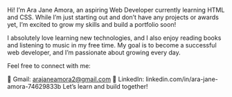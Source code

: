 Hi! I’m Ara Jane Amora, an aspiring Web Developer currently learning HTML and CSS. While I’m just starting out and don’t have any projects or awards yet, I’m excited to grow my skills and build a portfolio soon!

I absolutely love learning new technologies, and I also enjoy reading books and listening to music in my free time. My goal is to become a successful web developer, and I’m passionate about growing every day.

Feel free to connect with me:

📧 Gmail: arajaneamora2@gmail.com
💼 LinkedIn: linkedin.com/in/ara-jane-amora-74629833b
Let’s learn and build together!
